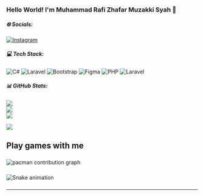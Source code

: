 

### Hello World! I'm Muhammad Rafi Zhafar Muzakki Syah 👋<br>


##### 🌐 Socials:
[![Instagram](https://img.shields.io/badge/Instagram-%23E4405F.svg?logo=Instagram&logoColor=white)](https://instagram.com/rafizhaf) 

##### 💻 Tech Stack:
![C#](https://img.shields.io/badge/c%23-%23239120.svg?style=for-the-badge&logo=csharp&logoColor=white) ![Laravel](https://img.shields.io/badge/laravel-%23FF2D20.svg?style=for-the-badge&logo=laravel&logoColor=white) ![Bootstrap](https://img.shields.io/badge/bootstrap-%238511FA.svg?style=for-the-badge&logo=bootstrap&logoColor=white) ![Figma](https://img.shields.io/badge/figma-%23F24E1E.svg?style=for-the-badge&logo=figma&logoColor=white) ![PHP](https://img.shields.io/badge/php-%23777BB4.svg?style=for-the-badge&logo=php&logoColor=white) ![Laravel](https://img.shields.io/badge/laravel-%23FF2D20.svg?style=for-the-badge&logo=laravel&logoColor=white)
##### 📊 GitHub Stats:
![](https://github-readme-stats.vercel.app/api?username=Rafizhafar&theme=dracula&hide_border=false&include_all_commits=false&count_private=false)<br/>
![](https://nirzak-streak-stats.vercel.app/?user=Rafizhafar&theme=dracula&hide_border=false)<br/>
![](https://github-readme-stats.vercel.app/api/top-langs/?username=Rafizhafar&theme=dracula&hide_border=false&include_all_commits=false&count_private=false&layout=compact)


[![](https://visitcount.itsvg.in/api?id=Rafizhafar&icon=0&color=0)](https://visitcount.itsvg.in)

<h2 align="left">Play games with me</h2>


###

<picture>
  <source media="(prefers-color-scheme: dark)" srcset="https://raw.githubusercontent.com/maurodesouz/maurodesouz/output/pacman-contribution-graph-dark.svg">
  <source media="(prefers-color-scheme: light)" srcset="https://raw.githubusercontent.com/maurodesouz/maurodesouz/output/pacman-contribution-graph.svg">
  <img alt="pacman contribution graph" src="https://raw.githubusercontent.com/maurodesouz/maurodesouz/output/pacman-contribution-graph.svg">
</picture>

###

<img src="https://raw.githubusercontent.com/maurodesouz/maurodesouz/output/snake.svg" alt="Snake animation" />

###
---